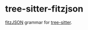 # tree-sitter-fitzjson

[fitzJSON](https://github.com/xtao-org/fitzjson) grammar for [tree-sitter](https://github.com/tree-sitter/tree-sitter).


